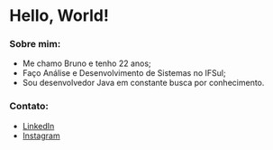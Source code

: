 # Hello, World!

### Sobre mim:
- Me chamo Bruno e tenho 22 anos;
- Faço Análise e Desenvolvimento de Sistemas no IFSul;
- Sou desenvolvedor Java em constante busca por conhecimento.

### Contato:

- [LinkedIn](https://www.linkedin.com/in/bruno-benitez-forgiarini-986b20262/)
- [Instagram](https://www.instagram.com/brunoforgiarini_/)
